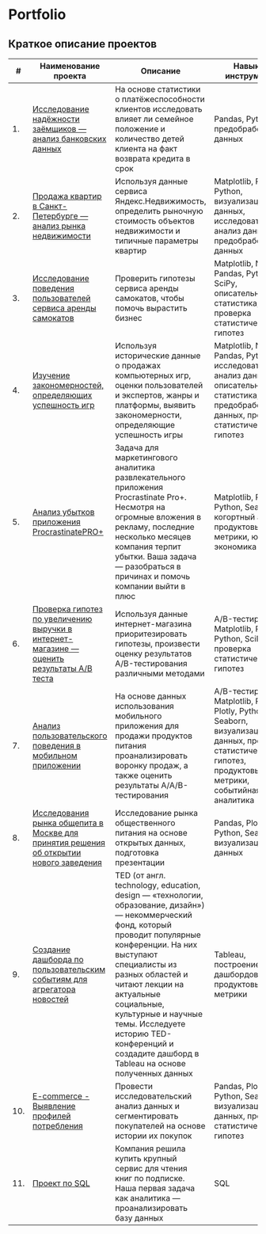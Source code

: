 # Portfolio

## Краткое описание проектов

| #    | Наименование проекта                | Описание                                                     | Навыки и инструменты   |
| ---- | ------------------------------------| ------------------------------------------------------------ | -----------------------|
| 1. | [Исследование надёжности заёмщиков — анализ банковских данных](https://github.com/by-Victor/Portfolio/blob/main/Banking%20data%20analysis/Исследование%20надежности%20заемщиков.ipynb "click me") | На основе статистики о платёжеспособности клиентов исследовать влияет ли семейное положение и количество детей клиента на факт возврата кредита в срок | Pandas, Python, предобработка данных |
| 2. |  [Продажа квартир в Санкт-Петербурге — анализ рынка недвижимости](https://github.com/by-Victor/Portfolio/tree/main/Real%20estate%20market%20analysis "click me") | Используя данные сервиса Яндекс.Недвижимость, определить рыночную стоимость объектов недвижимости и типичные параметры квартир | Matplotlib, Pandas, Python, визуализация данных, исследовательский анализ данных, предобработка данных |
| 3. | [Исследование поведения пользователей сервиса аренды самокатов](https://github.com/by-Victor/Portfolio/blob/main/Scooter%20rental/Исследование%20сервиса%20аренды%20самокатов.ipynb "click me") | Проверить гипотезы сервиса аренды самокатов, чтобы помочь вырастить бизнес| Matplotlib, NumPy, Pandas, Python, SciPy, описательная статистика, проверка статистических гипотез |
| 4. | [Изучение закономерностей, определяющих успешность игр](https://github.com/by-Victor/Portfolio/blob/main/Online%20store%20for%20computer%20games/Исследование%20интернет-магазина%20компьютерных%20игр.ipynb "click me") | Используя исторические данные о продажах компьютерных игр, оценки пользователей и экспертов, жанры и платформы, выявить закономерности, определяющие успешность игры | Matplotlib, NumPy, Pandas, Python, исследовательский анализ данных, описательная статистика, предобработка данных, проверка статистических гипотез |
| 5. | [Анализ убытков приложения ProcrastinatePRO+](https://github.com/by-Victor/Portfolio/blob/main/ProcrastinatePRO%2B%20app/Исследование%20развлекательного%20приложения%20Procrastinate%20Pro%2B.ipynb "click me") | Задача для маркетингового аналитика развлекательного приложения Procrastinate Pro+. Несмотря на огромные вложения в рекламу, последние несколько месяцев компания терпит убытки. Ваша задача — разобраться в причинах и помочь компании выйти в плюс | Matplotlib, Pandas, Python, Seaborn, когортный анализ, продуктовые метрики, юнит-экономика |
| 6. | [Проверка гипотез по увеличению выручки в интернет-магазине — оценить результаты A/B теста](https://github.com/by-Victor/Portfolio/blob/main/Online%20store%20A%5CB%20test/Исследование%20интернет-магазина.ipynb "click me") | Используя данные интернет-магазина приоритезировать гипотезы, произвести оценку результатов A/B-тестирования различными методами | A/B-тестирование, Matplotlib, Pandas, Python, SciPy, проверка статистических гипотез |
| 7. | [Анализ пользовательского поведения в мобильном приложении](https://github.com/by-Victor/Portfolio/blob/main/Mobile%20app%20analysis/Исследование%20мобильного%20приложения.ipynb "click me") | На основе данных использования мобильного приложения для продажи продуктов питания проанализировать воронку продаж, а также оценить результаты A/A/B-тестирования | A/B-тестирование, Matplotlib, Pandas, Plotly, Python, Seaborn, визуализация данных, проверка статистических гипотез, продуктовые метрики, событийная аналитика |
| 8. | [Исследования рынка общепита в Москве для принятия решения об открытии нового заведения](https://github.com/by-Victor/Portfolio/blob/main/Catering%20market/Рынок%20заведений%20общественного%20питания%20Москвы.ipynb "click me") | Исследование рынка общественного питания на основе открытых данных, подготовка презентации | Pandas, Plotly, Python, Seaborn, визуализация данных |
| 9. |[Создание дашборда по пользовательским событиям для агрегатора новостей](https://public.tableau.com/views/TEDconferences_17159713707130/TEDconferences?:language=en-US&:sid=&:display_count=n&:origin=viz_share_link "click me") | TED (от англ. technology, education, design — «технологии, образование, дизайн») — некоммерческий фонд, который проводит популярные конференции. На них выступают специалисты из разных областей и читают лекции на актуальные социальные, культурные и научные темы. Исследуете историю TED-конференций и создадите дашборд в Tableau на основе полученных данных | Tableau, построение дашбордов, продуктовые метрики |
| 10. | [E-commerce - Выявление профилей потребления](https://github.com/by-Victor/Portfolio/blob/main/e-commerce/Выявление%20профилей%20потребления%20e-commerce.ipynb "click me") | Провести исследовательский анализ данных и сегментировать покупателей на основе истории их покупок | Pandas, Plotly, Python, Seaborn, визуализация данных, проверка статистических гипотез |
| 11. | [Проект по SQL](https://github.com/by-Victor/Portfolio/blob/main/Books%20SQL/SQL.ipynb "click me") | Компания решила купить крупный сервис для чтения книг по подписке. Наша первая задача как аналитика — проанализировать базу данных | SQL |
